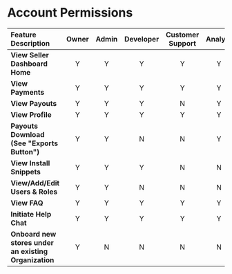 # Account Permissions

| Feature Description                                   | Owner | Admin | Developer | Customer Support | Analyst | View Only |
| :---------------------------------------------------- | :---: | :---: | :-------: | :--------------: | :-----: | :-------: |
| **View Seller Dashboard Home**                        |   Y   |   Y   |     Y     |        Y         |    Y    |     Y     |
| **View Payments**                                     |   Y   |   Y   |     Y     |        Y         |    Y    |     Y     |
| **View Payouts**                                      |   Y   |   Y   |     Y     |        N         |    Y    |     N     |
| **View Profile**                                      |   Y   |   Y   |     Y     |        Y         |    Y    |     Y     |
| **Payouts Download (See "Exports Button")**           |   Y   |   Y   |     N     |        N         |    Y    |     N     |
| **View Install Snippets**                             |   Y   |   Y   |     Y     |        N         |    N    |     N     |
| **View/Add/Edit Users & Roles**                       |   Y   |   Y   |     N     |        N         |    N    |     N     |
| **View FAQ**                                          |   Y   |   Y   |     Y     |        Y         |    Y    |     Y     |
| **Initiate Help Chat**                                |   Y   |   Y   |     Y     |        Y         |    Y    |     Y     |
| **Onboard new stores under an existing Organization** |   Y   |   N   |     N     |        N         |    N    |     N     |
